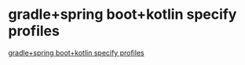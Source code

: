 # gradle+spring boot+kotlin specify profiles
[gradle+spring boot+kotlin specify profiles](https://aiwithcloud.com/2022/09/15/gradlespring_bootkotlin_specify_profiles/)